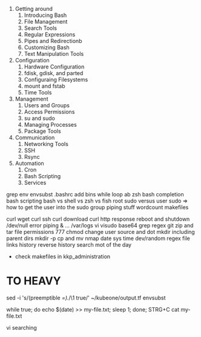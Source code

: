 1. Getting around
    1. Introducing Bash
    2. File Management
    3. Search Tools
    4. Regular Expressions
    5. Pipes and Redirectionb
    6. Customizing Bash
    7. Text Manipulation Tools
2. Configuration
    1. Hardware Configuration
    2. fdisk, gdisk, and parted
    3. Configuraing Filesystems
    4. mount and fstab
    5. Time Tools
3. Management
    1. Users and Groups
    2. Access Permissions
    3. su and sudo
    4. Managing Processes
    5. Package Tools
4. Communication
    1. Networking Tools
    2. SSH
    3. Rsync
5. Automation
    1. Cron
    2. Bash Scripting
    3. Services

grep
env
envsubst
.bashrc
add bins
while loop
ab
zsh
bash completion
bash scripting
bash vs shell vs zsh vs fish
root sudo versus user sudo => how to get the user into the sudo group
piping stuff
wordcount
makefiles

curl wget
curl ssh
curl download
curl http response
reboot and shutdown
/dev/null
error piping & ...
/var/logs
vi
visudo
base64
grep regex
git
zip and tar
file permissions 777
chmod
change user
source and dot
mkdir including parent dirs mkdir -p
cp and mv
nmap
date
sys time
dev/random
regex
file links
history
reverse history search
mot of the day



* check makefiles in kkp_administration


# TO HEAVY
sed -i 's/\(preemptible *=\).*/\1 true/' ~/kubeone/output.tf
envsubst

while true; do echo $(date) >> my-file.txt; sleep 1; done;
STRG+C
cat my-file.txt

vi searching